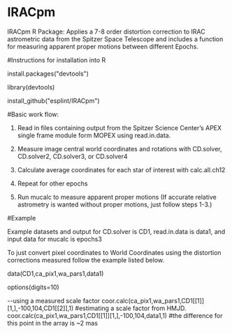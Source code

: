 # IRACpm
IRACpm R Package: Applies a 7-8 order distortion correction to IRAC astrometric data from the Spitzer Space Telescope
and includes a function for measuring apparent proper motions between different Epochs.

#Instructions for installation into R

install.packages("devtools")

library(devtools)

install_github("esplint/IRACpm")

#Basic work flow:

1) Read in files containing output from the Spitzer Science Center’s APEX single frame module
form MOPEX using read.in.data.

2) Measure image central world coordinates and rotations with CD.solver, CD.solver2, CD.solver3,
or CD.solver4

3) Calculate average coordinates for each star of interest with calc.all.ch12

4) Repeat for other epochs

5) Run mucalc to measure apparent proper motions
(If accurate relative astrometry is wanted without proper motions, just follow steps 1-3.)

#Example

Example datasets and output for CD.solver is CD1, 
read.in.data is data1, and input data for mucalc is epochs3

To just convert pixel coordinates to World Coordinates using the distortion corrections measured
follow the example listed below.

data(CD1,ca_pix1,wa_pars1,data1)

options(digits=10)

--using a measured scale factor
coor.calc(ca_pix1,wa_pars1,CD1[[1]][1,],-100,104,CD1[[2]],1)
#estimating a scale factor from HMJD.
coor.calc(ca_pix1,wa_pars1,CD1[[1]][1,],-100,104,data1,1)
#the difference for this point in the array is ~2 mas
